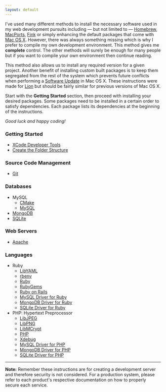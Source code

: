 ```yaml
---
layout: default
---
```


I've used many different methods to install the necessary software used in my web development pursuits including — but not limited to — [Homebrew](http://mxcl.github.com/homebrew/), [MacPorts](http://www.macports.org/), [Fink](http://www.finkproject.org/) or simply enhancing the default packages that come with [Mac OS X](http://www.apple.com/macosx/). However, there was always something missing which is why I prefer to compile my own development environment. This method gives me **complete** control. The other methods will surely be enough for many people but if you want to compile your own environment then continue reading.

This method also allows us to install any required version for a given project. Another benefit of installing custom built packages is to keep them segregated from the rest of the system which prevents future conflicts when performing a [Software Update](http://www.apple.com/softwareupdate/) in Mac OS X. These instructions were made for [Lion](http://en.wikipedia.org/wiki/Mac_OS_X_Lion) but should be fairly similar for previous versions of Mac OS X.

Start with the **Getting Started** section, then proceed with installing your desired packages. Some packages need to be installed in a certain order to satisfy dependencies. Each package lists its dependencies at the beginning of the instructions.

*Good luck and happy coding!*

### Getting Started

- [XCode Developer Tools](started-xcode.html)
- [Create the Folder Structure](started-folders.html)

### Source Code Management

- [Git](git.html)

### Databases

- MySQL
	- [CMake](mysql-cmake.html)
	- [MySQL](mysql.html)
- [MongoDB](mongodb.html)
- [SQLite](sqlite.html)

### Web Servers

- [Apache](apache.html)

### Languages

- Ruby
	- [LibYAML](ruby-libyaml.html)
	- [rbenv](ruby-rbenv.html)
	- [Ruby](ruby.html)
	- [RubyGems](ruby-gems.html)
	- [Ruby on Rails](ruby-rails.html)
	- [MySQL Driver for Ruby](ruby-mysql.html)
	- [MongoDB Driver for Ruby](ruby-mongodb.html)
	- [SQLite Driver for Ruby](ruby-sqlite.html)
- PHP: Hypertext Preprocessor
	- [LibJPEG](php-libjpeg.html)
	- [LibPNG](php-libpng.html)
	- [LibMCrypt](php-libmcrypt.html)
	- [PHP](php.html)
	- [Xdebug](php-xdebug.html)
	- [MySQL Driver for PHP](php-mysql.html)
	- [MongoDB Driver for PHP](php-mongodb.html)
	- [SQLite Driver for PHP](php-sqlite.html)

---
**Note:** Remember these instructions are for creating a development server and therefore security is not considered. For a production system, please refer to each product's respective documentation on how to properly secure each service.
